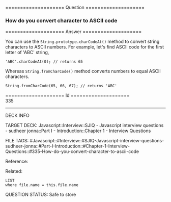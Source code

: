 ==================== Question ====================  

### How do you convert character to ASCII code  

==================== Answer ====================  

You can use the `String.prototype.charCodeAt()` method to convert string characters to ASCII numbers. For example, let's find ASCII code for the first letter of 'ABC' string,

<!-- codeblock-start -->
<pre><code class="hljs language-javascript"><span class="hljs-string">'ABC'</span>.<span class="hljs-title function_">charCodeAt</span>(<span class="hljs-number">0</span>); <span class="hljs-comment">// returns 65</span>
</code></pre>
<!-- codeblock-end -->

Whereas `String.fromCharCode()` method converts numbers to equal ASCII characters.

<!-- codeblock-start -->
<pre><code class="hljs language-javascript"><span class="hljs-title class_">String</span>.<span class="hljs-title function_">fromCharCode</span>(<span class="hljs-number">65</span>, <span class="hljs-number">66</span>, <span class="hljs-number">67</span>); <span class="hljs-comment">// returns 'ABC'</span>
</code></pre>
<!-- codeblock-end -->

==================== Id ====================  
335

---

DECK INFO

TARGET DECK: Javascript::Interview::SJIQ - Javascript interview questions - sudheer jonna::Part I - Introduction::Chapter 1 - Interview Questions

FILE TAGS: #Javascript::#Interview::#SJIQ-Javascript-interview-questions-sudheer-jonna::#Part-I-Introduction::#Chapter-1-Interview-Questions::#335-How-do-you-convert-character-to-ascii-code

Reference:

Related:

```dataview
LIST
where file.name = this.file.name
```

QUESTION STATUS: Safe to store
